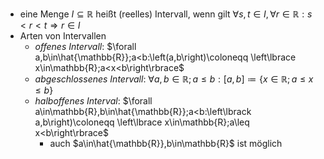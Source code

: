 - eine Menge $I\subseteq\mathbb{R}$ heißt (reelles) Intervall, wenn gilt $\forall s,t\in I,\forall r\in\mathbb{R}:s<r<t\Rightarrow r\in I$
- Arten von Intervallen
	- *offenes Intervall*: $\forall a,b\in\hat{\mathbb{R}};a<b:\left(a,b\right)\coloneqq \left\lbrace x\in\mathbb{R};a<x<b\right\rbrace$
	- *abgeschlossenes Intervall*: $\forall a,b\in\mathbb{R};a\leq b:\left\lbrack a,b\right\rbrack\coloneqq \left\lbrace x\in\mathbb{R};a\leq x\leq b\right\rbrace$
	- *halboffenes Interval*: $\forall a\in\mathbb{R},b\in\hat{\mathbb{R}};a<b:\left\lbrack a,b\right)\coloneqq \left\lbrace x\in\mathbb{R};a\leq x<b\right\rbrace$
		- auch $a\in\hat{\mathbb{R}},b\in\mathbb{R}$ ist möglich